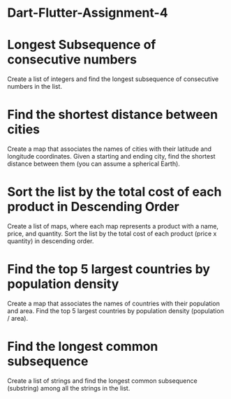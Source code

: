 # Dart-Flutter-Assignment-4

# Longest Subsequence of consecutive numbers
Create a list of integers and find the longest subsequence of consecutive numbers in the list.

# Find the shortest distance between cities
Create a map that associates the names of cities with their latitude and longitude coordinates. Given a starting and ending city, find the shortest distance between them (you can assume a spherical Earth).

# Sort the list by the total cost of each product in Descending Order
Create a list of maps, where each map represents a product with a name, price, and quantity. Sort the list by the total cost of each product (price x quantity) in descending order.

# Find the top 5 largest countries by population density
Create a map that associates the names of countries with their population and area. Find the top 5 largest countries by population density (population / area).

# Find the longest common subsequence
Create a list of strings and find the longest common subsequence (substring) among all the strings in the list.
